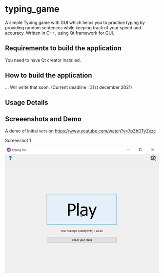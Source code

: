 # typing_game
A simple Typing game with GUI which helps you to practice typing by providing random sentences while keeping track of your speed and accuracy. Written in C++, using Qt framework for GUI.

## Requirements to build the application

You need to have Qt creator installed.


## How to build the application

... Will write that soon. (Current deadline : 31st december 2021)

## Usage Details

## Screeenshots and Demo

A demo of initial version https://www.youtube.com/watch?v=7pZhDTyZxzc 

Screenshot 1 

<img src="./images/SS1.png" alt="Screenshot 1 of typing game" />



